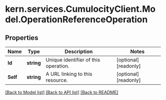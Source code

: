 
# kern.services.CumulocityClient.Model.OperationReferenceOperation

## Properties

Name | Type | Description | Notes
------------ | ------------- | ------------- | -------------
**Id** | **string** | Unique identifier of this operation. | [optional] [readonly] 
**Self** | **string** | A URL linking to this resource. | [optional] [readonly] 

[[Back to Model list]](../README.md#documentation-for-models)
[[Back to API list]](../README.md#documentation-for-api-endpoints)
[[Back to README]](../README.md)

